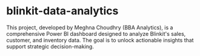# blinkit-data-analytics
 This project, developed by Meghna Choudhry (BBA Analytics), is a comprehensive Power BI dashboard designed to analyze Blinkit's sales, customer, and inventory data. The goal is to unlock actionable insights that support strategic decision-making.
